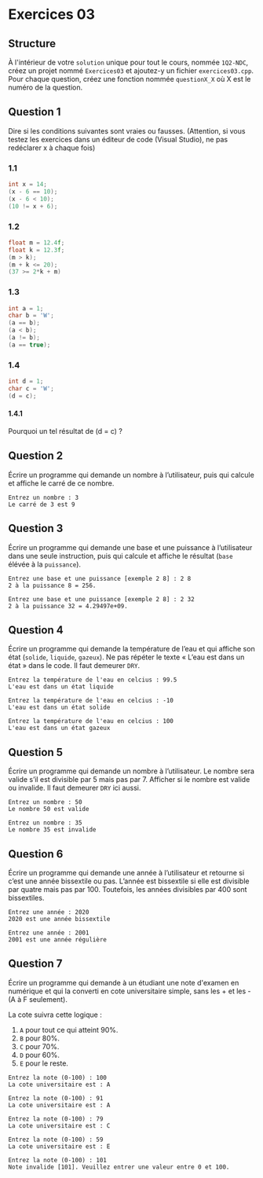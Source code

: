 # Exercices 03

## Structure

À l'intérieur de votre `solution` unique pour tout le cours, nommée `1Q2-NDC`, créez un projet nommé `Exercices03` et ajoutez-y un fichier `exercices03.cpp`. Pour chaque question, créez une fonction nommée `questionX_X` où X est le numéro de la question. 

## Question 1

Dire si les conditions suivantes sont vraies ou fausses. (Attention, si vous testez les exercices dans un éditeur de code (Visual Studio), ne pas redéclarer x à chaque fois)

### 1.1
```cpp
int x = 14;
(x - 6 == 10);
(x - 6 < 10);
(10 != x + 6);
```

### 1.2
```cpp
float m = 12.4f;
float k = 12.3f;
(m > k);
(m + k <= 20);
(37 >= 2*k + m)

```

### 1.3
```cpp
int a = 1;
char b = 'W';
(a == b);
(a < b);
(a != b);
(a == true);
```

### 1.4
```cpp
int d = 1;
char c = 'W';
(d = c);
```
#### 1.4.1
Pourquoi un tel résultat de (d = c) ?

## Question 2
Écrire un programme qui demande un nombre à l’utilisateur, puis qui calcule et affiche le carré de ce nombre.
```plaintext
Entrez un nombre : 3
Le carré de 3 est 9
```

## Question 3
Écrire un programme qui demande une base et une puissance à l’utilisateur dans une seule instruction, puis qui calcule et affiche le résultat (`base` élévée à la `puissance`).
```plaintext
Entrez une base et une puissance [exemple 2 8] : 2 8
2 à la puissance 8 = 256.
```
```plaintext
Entrez une base et une puissance [exemple 2 8] : 2 32
2 à la puissance 32 = 4.29497e+09.
```

## Question 4
Écrire un programme qui demande la température de l’eau et qui affiche son état (`solide`, `liquide`, `gazeux`).  Ne pas répéter le texte « L’eau est dans un état » dans le code.  Il faut demeurer `DRY`.
```plaintext
Entrez la température de l'eau en celcius : 99.5
L'eau est dans un état liquide
```
```plaintext
Entrez la température de l'eau en celcius : -10
L'eau est dans un état solide
```
```plaintext
Entrez la température de l'eau en celcius : 100
L'eau est dans un état gazeux
```

## Question 5
Écrire un programme qui demande un nombre à l’utilisateur.  Le nombre sera valide s’il est divisible par 5 mais pas par 7.  Afficher si le nombre est valide ou invalide. Il faut demeurer `DRY` ici aussi.
```plaintext
Entrez un nombre : 50
Le nombre 50 est valide
```
```plaintext
Entrez un nombre : 35
Le nombre 35 est invalide
```

## Question 6
Écrire un programme qui demande une année à l’utilisateur et retourne si c’est une année bissextile ou pas. L’année est bissextile si elle est divisible par quatre mais pas par 100. Toutefois, les années divisibles par 400 sont bissextiles.
```plaintext
Entrez une année : 2020
2020 est une année bissextile
```
```plaintext
Entrez une année : 2001
2001 est une année régulière
```

## Question 7
Écrire un programme qui demande à un étudiant une note d'examen en numérique et qui la converti en cote universitaire simple, sans les + et les - (A à F seulement).

La cote suivra cette logique :
1. `A` pour tout ce qui atteint 90%.
2. `B` pour 80%.
3. `C` pour 70%.
4. `D` pour 60%.
5. `E` pour le reste.

```plaintext
Entrez la note (0-100) : 100
La cote universitaire est : A
````
```plaintext
Entrez la note (0-100) : 91
La cote universitaire est : A
````
```plaintext
Entrez la note (0-100) : 79
La cote universitaire est : C
````
```plaintext
Entrez la note (0-100) : 59
La cote universitaire est : E
````

```plaintext
Entrez la note (0-100) : 101
Note invalide [101]. Veuillez entrer une valeur entre 0 et 100.
````

